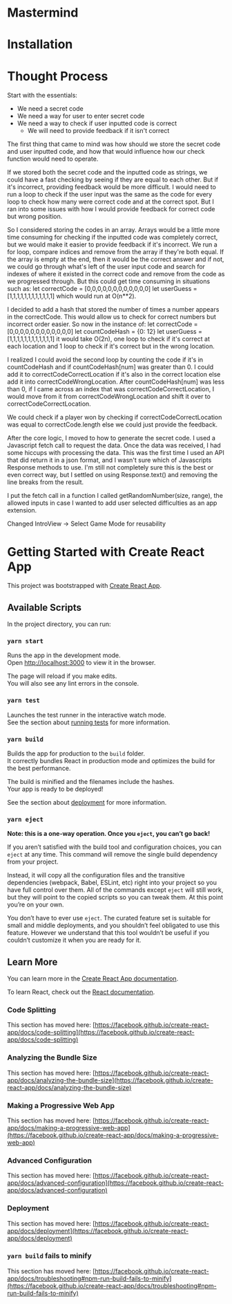 # Mastermind

# Installation

# Thought Process
Start with the essentials:
  - We need a secret code
  - We need a way for user to enter secret code
  - We need a way to check if user inputted code is correct 
    - We will need to provide feedback if it isn't correct

The first thing that came to mind was how should we store the secret code and user inputted code, and how that would influence how our check function would need to operate.

If we stored both the secret code and the inputted code as strings, we could have a fast checking by seeing if they are equal to each other. But if it's incorrect, providing feedback would be more difficult. I would need to run a loop to check if the user input was the same as the code for every loop to check how many were correct code and at the correct spot. But I ran into some issues with how I would provide feedback for correct code but wrong position. 

So I considered storing the codes in an array. Arrays would be a little more time consuming for checking if the inputted code was completely correct, but we would make it easier to provide feedback if it's incorrect. We run a for loop, compare indices and remove from the array if they're both equal. If the array is empty at the end, then it would be the correct answer and if not, we could go through what's left of the user input code and search for indexes of where it existed in the correct code and remove from the code as we progressed through. But this could get time consuming in situations such as: 
      let correctCode = [0,0,0,0,0,0,0,0,0,0,0,0]
      let userGuess =   [1,1,1,1,1,1,1,1,1,1,1,1]
which would run at O(n**2).

I decided to add a hash that stored the number of times a number appears in the correctCode. This would allow us to check for correct numbers but incorrect order easier. So now in the instance of:
    let correctCode = [0,0,0,0,0,0,0,0,0,0,0,0]
    let countCodeHash = {0: 12}
    let userGuess =   [1,1,1,1,1,1,1,1,1,1,1,1]
it would take O(2n), one loop to check if it's correct at each location and 1 loop to check if it's correct but in the wrong location.

I realized I could avoid the second loop by counting the code if it's in countCodeHash and if countCodeHash[num] was greater than 0. I could add it to correctCodeCorrectLocation if it's also in the correct location else add it into correctCodeWrongLocation. After countCodeHash[num] was less than 0, if I came across an index that was correctCodeCorrectLocation, I would move from it from correctCodeWrongLocation and shift it over to correctCodeCorrectLocation. 

We could check if a player won by checking if correctCodeCorrectLocation was equal to correctCode.length else we could just provide the feedback.

After the core logic, I moved to how to generate the secret code. I used a Javascript fetch call to request the data. Once the data was received, I had some hiccups with processing the data. This was the first time I used an API that did return it in a json format, and I wasn't sure which of Javascripts Response methods to use. I'm still not completely sure this is the best or even correct way, but I settled on using Response.text() and removing the line breaks from the result. 

I put the fetch call in a function I called getRandomNumber(size, range), the allowed inputs in case I wanted to add user selected difficulties as an app extension.

Changed IntroView -> Select Game Mode for reusability

# Getting Started with Create React App

This project was bootstrapped with [Create React App](https://github.com/facebook/create-react-app).

## Available Scripts

In the project directory, you can run:

### `yarn start`

Runs the app in the development mode.\
Open [http://localhost:3000](http://localhost:3000) to view it in the browser.

The page will reload if you make edits.\
You will also see any lint errors in the console.

### `yarn test`

Launches the test runner in the interactive watch mode.\
See the section about [running tests](https://facebook.github.io/create-react-app/docs/running-tests) for more information.

### `yarn build`

Builds the app for production to the `build` folder.\
It correctly bundles React in production mode and optimizes the build for the best performance.

The build is minified and the filenames include the hashes.\
Your app is ready to be deployed!

See the section about [deployment](https://facebook.github.io/create-react-app/docs/deployment) for more information.

### `yarn eject`

**Note: this is a one-way operation. Once you `eject`, you can’t go back!**

If you aren’t satisfied with the build tool and configuration choices, you can `eject` at any time. This command will remove the single build dependency from your project.

Instead, it will copy all the configuration files and the transitive dependencies (webpack, Babel, ESLint, etc) right into your project so you have full control over them. All of the commands except `eject` will still work, but they will point to the copied scripts so you can tweak them. At this point you’re on your own.

You don’t have to ever use `eject`. The curated feature set is suitable for small and middle deployments, and you shouldn’t feel obligated to use this feature. However we understand that this tool wouldn’t be useful if you couldn’t customize it when you are ready for it.

## Learn More

You can learn more in the [Create React App documentation](https://facebook.github.io/create-react-app/docs/getting-started).

To learn React, check out the [React documentation](https://reactjs.org/).

### Code Splitting

This section has moved here: [https://facebook.github.io/create-react-app/docs/code-splitting](https://facebook.github.io/create-react-app/docs/code-splitting)

### Analyzing the Bundle Size

This section has moved here: [https://facebook.github.io/create-react-app/docs/analyzing-the-bundle-size](https://facebook.github.io/create-react-app/docs/analyzing-the-bundle-size)

### Making a Progressive Web App

This section has moved here: [https://facebook.github.io/create-react-app/docs/making-a-progressive-web-app](https://facebook.github.io/create-react-app/docs/making-a-progressive-web-app)

### Advanced Configuration

This section has moved here: [https://facebook.github.io/create-react-app/docs/advanced-configuration](https://facebook.github.io/create-react-app/docs/advanced-configuration)

### Deployment

This section has moved here: [https://facebook.github.io/create-react-app/docs/deployment](https://facebook.github.io/create-react-app/docs/deployment)

### `yarn build` fails to minify

This section has moved here: [https://facebook.github.io/create-react-app/docs/troubleshooting#npm-run-build-fails-to-minify](https://facebook.github.io/create-react-app/docs/troubleshooting#npm-run-build-fails-to-minify)
